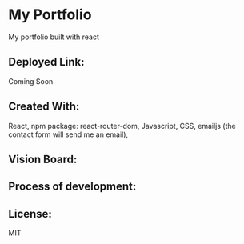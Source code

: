# My Portfolio
My portfolio built with react

## Deployed Link:
Coming Soon

## Created With:
React, npm package: react-router-dom, Javascript, CSS, emailjs (the contact form will send me an email), 

## Vision Board:

## Process of development:



## License:
MIT
